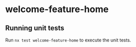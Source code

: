# welcome-feature-home

## Running unit tests

Run `nx test welcome-feature-home` to execute the unit tests.
